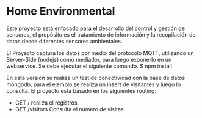 # Home Environmental
Este proyecto está enfocado para el desarrollo del control y gestión de sensores, el propósito es el tratamiento de información y la recopilación de datos desde diferentes sensores ambientales.

El Proyecto captura los datos por medio del protocolo MQTT, utilizando un Server-Side (nodejs) como mediador, para luego exponerlo en un webservice. 
Se debe ejecutar  el siguiente comando.
$ npm install

En esta versión se realiza un test de conectividad con la base de datos mongodb, para el ejemplo se realiza un insert de visitantes y luego lo consulta. El proyecto está basado en los siguientes routing:

-	GET / realiza el registros.
-	GET /visitors Consulta el número de visitas. 
